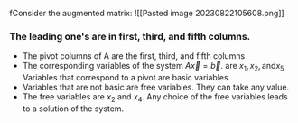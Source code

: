 fConsider the augmented matrix:
![[Pasted image 20230822105608.png]]
### The leading one's are in first, third, and fifth columns.
- The pivot columns of A are the first, third, and fifth columns
- The corresponding variables of the system $A \vec{x}= \vec{b}$. are $x_1, x_2, \text{and} x_5$ Variables that correspond to a pivot are basic variables.
- Variables that are not basic are free variables. They can take any value.
- The free variables are $x_2$ and $x_4$. Any choice of the free variables leads to a solution of the system.
